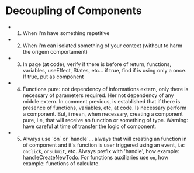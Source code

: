 
# Decoupling of Components

- 1. When i'm have something repetitive
- 2. When i'm can isolated something of your context (without to harm the origem comportament)
- 3. In page (at code), verify if there is before of return, functions, variables, useEffect, States, etc... if true, find if is using only a once. If true, put as
component
- 4. Functions pure: not dependency of informations extern, only there is necessary of
parameters required. Her not dependency of any middle extern. In comment previous, is established that if there is presence of functions, variables, etc, at code. Is necessary perform a component. But, i mean, when necessary, creating a component pure,
i.e, that will receive an function or something of type. Warning: have careful at time of transfer the logic of component.
- 5. Always use ´on´ or ´handle´... always that will creating an function in of
component and it's function is user triggered using an event, i.e: `onClick`, `onSubmit`, etc. Always prefix with 'handle', how example: handleCreateNewTodo. For functions auxiliaries use `on`, how example:
functions of calculate.

